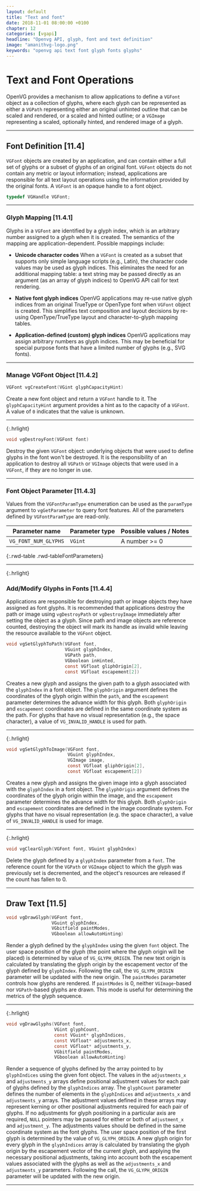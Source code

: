 ```yaml
---
layout: default
title: "Text and font"
date: 2018-11-01 08:00:00 +0100
chapter: 12
categories: [vgapi]
headline: "Openvg API, glyph, font and text definition"
image: "amanithvg-logo.png"
keywords: "openvg api text font glyph fonts glyphs"
---
```


# Text and Font Operations

OpenVG provides a mechanism to allow applications to define a `VGFont` object as a collection of glyphs, where each glyph can be represented as either a `VGPath` representing either an original unhinted outline that can be scaled and rendered, or a scaled and hinted outline; or a `VGImage` representing a scaled, optionally hinted, and rendered image of a glyph.

---

## Font Definition [11.4]

`VGFont` objects are created by an application, and can contain either a full set of glyphs or a subset of glyphs of an original font. `VGFont` objects do not contain any metric or layout information; instead, applications are responsible for all text layout operations using the information provided by the original fonts. A `VGFont` is an opaque handle to a font object.

```c
typedef VGHandle VGFont;
```

---

### Glyph Mapping [11.4.1]

Glyphs in a `VGFont` are identified by a glyph index, which is an arbitrary number assigned to a glyph when it is created. The semantics of the mapping are application-dependent. Possible mappings include:

 * __Unicode character codes__
 When a `VGFont` is created as a subset that supports only simple language scripts (e.g., Latin), the character code values may be used as glyph indices. This eliminates the need for an additional mapping table: a text string may be passed directly as an argument (as an array of glyph indices) to OpenVG API call for text rendering.

 * __Native font glyph indices__
 OpenVG applications may re-use native glyph indices from an original TrueType or OpenType font when `VGFont` object is created. This simplifies text composition and layout decisions by re-using OpenType/TrueType layout and character-to-glyph mapping tables.

 * __Application-defined (custom) glyph indices__
 OpenVG applications may assign arbitrary numbers as glyph indices. This may be beneficial for special purpose fonts that have a limited number of glyphs (e.g., SVG fonts).

---

### Manage VGFont Object [11.4.2]

```c
VGFont vgCreateFont(VGint glyphCapacityHint)
```

Create a new font object and return a `VGFont` handle to it.
The `glyphCapacityHint` argument provides a hint as to the capacity of a `VGFont`.
A value of `0` indicates that the value is unknown.

---
{:.hrlight}

```c
void vgDestroyFont(VGFont font)
```

Destroy the given `VGFont` object: underlying objects that were used to define glyphs in the font won't be destroyed.
It is the responsibility of an application to destroy all `VGPath` or `VGImage` objects that were used in a `VGFont`, if they are no longer in use.

---

### Font Object Parameter [11.4.3]

Values from the `VGFontParamType` enumeration can be used as the `paramType` argument to `vgGetParameter` to query font features. All of the parameters defined by `VGFontParamType` are read-only.

| Parameter name | Parameter type | Possible values / Notes |
| -------------- | -------------- | ----------------------- |
| `VG_FONT_NUM_GLYPHS` | `VGint` | A number >= 0 |
{:.rwd-table .rwd-tableFontParameters}

---
{:.hrlight}

### Add/Modify Glyphs in Fonts [11.4.4]

Applications are responsible for destroying path or image objects they have
assigned as font glyphs. It is recommended that applications destroy the path or image using `vgDestroyPath` or `vgDestroyImage` immediately after setting the object as a glyph. Since path and image objects are reference counted, destroying the object will mark its handle as invalid while leaving the resource available to the `VGFont` object.

```c
void vgSetGlyphToPath(VGFont font,
                      VGuint glyphIndex,
                      VGPath path,
                      VGboolean inHinted,
                      const VGfloat gliphOrigin[2],
                      const VGfloat escapement[2])
```

Creates a new glyph and assigns the given path to a glyph associated with the `glyphIndex` in a font object.
The `glyphOrigin` argument defines the coordinates of the glyph origin within the `path`, and the `escapement` parameter determines the advance width for this glyph.
Both `glyphOrigin` and `escapement` coordinates are defined in the same coordinate system as the path.
For glyphs that have no visual representation (e.g., the space character), a value of `VG_INVALID_HANDLE` is used for path.

---
{:.hrlight}

```c
void vgSetGlyphToImage(VGFont font,
                       VGuint glyphIndex,
                       VGImage image,
                       const VGfloat gliphOrigin[2],
                       const VGfloat escapement[2])
```

Creates a new glyph and assigns the given image into a glyph associated with the `glyphIndex` in a font object.
The `glyphOrigin` argument defines the coordinates of the glyph origin within the image, and the `escapement` parameter determines the advance width for this glyph. Both `glyphOrigin` and `escapement` coordinates are defined in the image coordinate system.
For glyphs that have no visual representation (e.g. the space character), a value of `VG_INVALID_HANDLE` is used for image.

---
{:.hrlight}

```c
void vgClearGlyph(VGFont font, VGuint glyphIndex)
```

Delete the glyph defined by a `glyphIndex` parameter from a `font`.
The reference count for the `VGPath` or `VGImage` object to which the glyph was previously set is decremented, and the object's resources are released if the count has fallen to 0.

---

## Draw Text [11.5]

```c
void vgDrawGlyph(VGFont font,
                 VGuint glyphIndex,
                 VGbitfield paintModes,
                 VGboolean allowAutoHinting)
```

Render a glyph defined by the `glyphIndex` using the given `font` object.
The user space position of the glyph (the point where the glyph origin will be placed) is determined by value of `VG_GLYPH_ORIGIN`.
The new text origin is calculated by translating the glyph origin by the escapement vector of the glyph defined by `glyphIndex`.
Following the call, the `VG_GLYPH_ORIGIN` parameter will be updated with the new origin. The `paintModes` parameter controls how glyphs are rendered.
If `paintModes` is 0, neither `VGImage`-based nor `VGPath`-based glyphs are drawn.
This mode is useful for determining the metrics of the glyph sequence.

---
{:.hrlight}

```c
void vgDrawGlyphs(VGFont font,
                  VGint glyphCount,
                  const VGuint* glyphIndices,
                  const VGfloat* adjustments_x,
                  const VGfloat* adjustments_y,
                  VGbitfield paintModes,
                  VGboolean allowAutoHinting)
```

Render a sequence of glyphs defined by the array pointed to by `glyphIndices` using the given font object.
The values in the `adjustments_x` and `adjustments_y` arrays define positional adjustment values for each pair of glyphs defined by the `glyphIndices` array. The `glyphCount` parameter defines the number of elements in the `glyphIndices` and `adjustments_x` and `adjustments_y` arrays.
The adjustment values defined in these arrays may represent kerning or other positional adjustments required for each pair of glyphs.
If no adjustments for glyph positioning in a particular axis are required, `NULL` pointers may be passed for either or both of `adjustment_x` and `adjustment_y`.
The adjustments values should be defined in the same coordinate system as the font glyphs. The user space position of the first glyph is determined by the value of `VG_GLYPH_ORIGIN`.
A new glyph origin for every glyph in the `glyphIndices` array is calculated by translating the glyph origin by the escapement vector of the current glyph, and applying the necessary positional adjustments, taking into account both the escapement values associated with the glyphs as well as the `adjustments_x` and `adjustments_y` parameters.
Following the call, the `VG_GLYPH_ORIGIN` parameter will be updated with the new origin.

---
